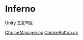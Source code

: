 # Inferno
Unity 프로젝트

[ChoiceManager.cs](https://github.com/hourglass/Inferno/blob/main/Assets/Script/System/ChoiceManager.cs)
[ChoiceButton.cs](https://github.com/hourglass/Inferno/blob/main/Assets/Script/System/ChoiceButton.cs)
